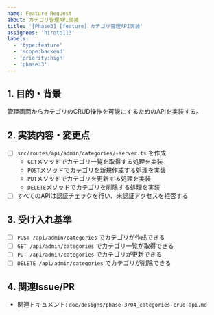 ```yaml
---
name: Feature Request
about: カテゴリ管理API実装
title: '[Phase3] [feature] カテゴリ管理API実装'
assignees: 'hiroto113'
labels:
  - 'type:feature'
  - 'scope:backend'
  - 'priority:high'
  - 'phase:3'
---
```


## 1. 目的・背景
管理画面からカテゴリのCRUD操作を可能にするためのAPIを実装する。

## 2. 実装内容・変更点
- [ ] `src/routes/api/admin/categories/+server.ts` を作成
  - `GET`メソッドでカテゴリ一覧を取得する処理を実装
  - `POST`メソッドでカテゴリを新規作成する処理を実装
  - `PUT`メソッドでカテゴリを更新する処理を実装
  - `DELETE`メソッドでカテゴリを削除する処理を実装
- [ ] すべてのAPIは認証チェックを行い、未認証アクセスを拒否する

## 3. 受け入れ基準
- [ ] `POST /api/admin/categories` でカテゴリが作成できる
- [ ] `GET /api/admin/categories` でカテゴリ一覧が取得できる
- [ ] `PUT /api/admin/categories` でカテゴリが更新できる
- [ ] `DELETE /api/admin/categories` でカテゴリが削除できる

## 4. 関連Issue/PR
- 関連ドキュメント: `doc/designs/phase-3/04_categories-crud-api.md` 